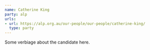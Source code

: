 ```yaml
---
name: Catherine King
party: alp
urls:
- url: https://alp.org.au/our-people/our-people/catherine-king/
  type: party
---
```

Some verbiage about the candidate here.
